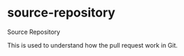 # source-repository
Source Repository

This is used to understand how the pull request work in Git.
